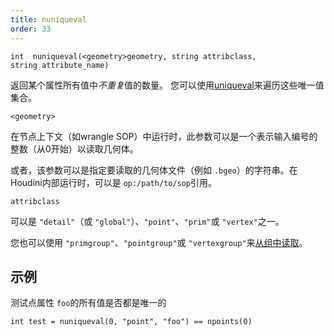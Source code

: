 ```yaml
---
title: nuniqueval
order: 33
---
```

`int  nuniqueval(<geometry>geometry, string attribclass, string attribute_name)`

返回某个属性所有值中*不重复*值的数量。
您可以使用[uniqueval](uniqueval.html "返回整型或字符串属性所有值集合中的某个唯一值")来遍历这些唯一值集合。

`<geometry>`

在节点上下文（如wrangle SOP）中运行时，此参数可以是一个表示输入编号的整数（从0开始）以读取几何体。

或者，该参数可以是指定要读取的几何体文件（例如 `.bgeo`）的字符串。在Houdini内部运行时，可以是 `op:/path/to/sop`引用。

`attribclass`

可以是 `"detail"`（或 `"global"`）、`"point"`、`"prim"`或 `"vertex"`之一。

您也可以使用 `"primgroup"`、`"pointgroup"`或 `"vertexgroup"`来[从组中读取](../groups.html "在VEX中可以将图元/点/顶点组的内容作为属性读取")。

## 示例

测试点属性 `foo`的所有值是否都是唯一的

```vex
int test = nuniqueval(0, "point", "foo") == npoints(0)

```
